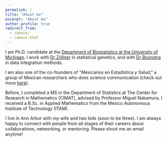```yaml
---
permalink: /
title: "About me"
excerpt: "About me"
author_profile: true
redirect_from: 
  - /about/
  - /about.html
---
```


I am Ph.D. candidate at the [Department of Biostatistics at the University of Michigan](https://sph.umich.edu/biostat/). I work with [Dr Zöllner](https://sph.umich.edu/faculty-profiles/zollner-sebastian.html) in statistical genetics, and with [Dr Boonstra](https://sph.umich.edu/faculty-profiles/boonstra-philip.html) in data integration methods. 

I am also one of the co-founders of "Mexicanos en Estadística y Salud," a group of Mexican researchers who does science communication (check out more [here]( https://mxciencia.github.io)). 

Before, I completed a MS in the Department of Statistics at The Center for Research in Mathematics (CIMAT), advised by Professor Miguel Nakamura. I received a B.Sc. in Applied Mathematics from the Mexico Autonomous Institute of Technology (ITAM).

I live in Ann Arbor with my wife and two kids (soon to be three). I am always happy to connect with people from all stages of their careers about collaborations, networking, or mentoring. Please shoot me an email anytime! 
